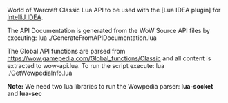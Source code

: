 World of Warcraft Classic Lua API to be used with the [Lua IDEA plugin] for [IntelliJ IDEA](https://www.jetbrains.com/idea/).

The API Documentation is generated from the WoW Source API files by executing:
lua ./GenerateFromAPIDocumentation.lua

The Global API functions are parsed from https://wow.gamepedia.com/Global_functions/Classic and all content is extracted to wow-api.lua. To run the script execute:
lua ./GetWowpediaInfo.lua

**Note:** We need two lua libraries to run the Wowpedia parser: **lua-socket** and **lua-sec**
